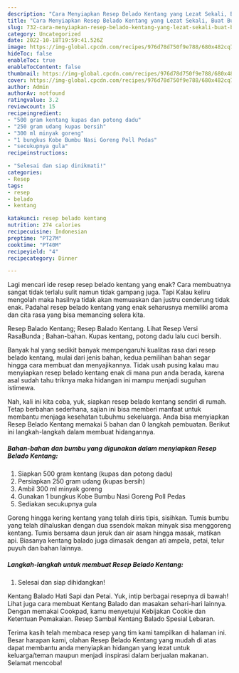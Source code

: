 ```yaml
---
description: "Cara Menyiapkan Resep Belado Kentang yang Lezat Sekali, Buat Buka Puasa}"
title: "Cara Menyiapkan Resep Belado Kentang yang Lezat Sekali, Buat Buka Puasa}"
slug: 732-cara-menyiapkan-resep-belado-kentang-yang-lezat-sekali-buat-buka-puasa
category: Uncategorized
date: 2022-10-18T19:59:41.526Z
image: https://img-global.cpcdn.com/recipes/976d78d750f9e788/680x482cq70/resep-belado-kentang-foto-resep-utama.jpg
hideToc: false
enableToc: true
enableTocContent: false
thumbnail: https://img-global.cpcdn.com/recipes/976d78d750f9e788/680x482cq70/resep-belado-kentang-foto-resep-utama.jpg
cover: https://img-global.cpcdn.com/recipes/976d78d750f9e788/680x482cq70/resep-belado-kentang-foto-resep-utama.jpg
author: Admin
authorAv: notfound
ratingvalue: 3.2
reviewcount: 15
recipeingredient:
- "500 gram kentang kupas dan potong dadu"
- "250 gram udang kupas bersih"
- "300 ml minyak goreng"
- "1 bungkus Kobe Bumbu Nasi Goreng Poll Pedas"
- "secukupnya gula"
recipeinstructions:

- "Selesai dan siap dinikmati!"
categories:
- Resep
tags:
- resep
- belado
- kentang

katakunci: resep belado kentang 
nutrition: 274 calories
recipecuisine: Indonesian
preptime: "PT27M"
cooktime: "PT40M"
recipeyield: "4"
recipecategory: Dinner

---
```



Lagi mencari ide resep resep belado kentang yang enak? Cara membuatnya sangat tidak terlalu sulit namun tidak gampang juga. Tapi Kalau keliru mengolah maka hasilnya tidak akan memuaskan dan justru cenderung tidak enak. Padahal resep belado kentang yang enak seharusnya memiliki aroma dan cita rasa yang bisa memancing selera kita.


Resep Balado Kentang; Resep Balado Kentang. Lihat Resep Versi RasaBunda ; Bahan-bahan. Kupas kentang, potong dadu lalu cuci bersih.

Banyak hal yang sedikit banyak mempengaruhi kualitas rasa dari resep belado kentang, mulai dari jenis bahan, kedua pemilihan bahan segar hingga cara membuat dan menyajikannya. Tidak usah pusing kalau mau menyiapkan resep belado kentang enak di mana pun anda berada, karena asal sudah tahu triknya maka hidangan ini mampu menjadi suguhan istimewa.


Nah, kali ini kita coba, yuk, siapkan resep belado kentang sendiri di rumah. Tetap berbahan sederhana, sajian ini bisa memberi manfaat untuk membantu menjaga kesehatan tubuhmu sekeluarga. Anda bisa menyiapkan Resep Belado Kentang memakai 5 bahan dan 0 langkah pembuatan. Berikut ini langkah-langkah dalam membuat hidangannya.

<!--inarticleads1-->

##### Bahan-bahan dan bumbu yang digunakan dalam menyiapkan Resep Belado Kentang:

1. Siapkan 500 gram kentang (kupas dan potong dadu)
1. Persiapkan 250 gram udang (kupas bersih)
1. Ambil 300 ml minyak goreng
1. Gunakan 1 bungkus Kobe Bumbu Nasi Goreng Poll Pedas
1. Sediakan secukupnya gula


Goreng hingga kering kentang yang telah diiris tipis, sisihkan. Tumis bumbu yang telah dihaluskan dengan dua ssendok makan minyak sisa menggoreng kentang. Tumis bersama daun jeruk dan air asam hingga masak, matikan api. Biasanya kentang balado juga dimasak dengan ati ampela, petai, telur puyuh dan bahan lainnya. 

<!--inarticleads2-->

##### Langkah-langkah untuk membuat Resep Belado Kentang:


1. Selesai dan siap dihidangkan!

Kentang Balado Hati Sapi dan Petai. Yuk, intip berbagai resepnya di bawah! Lihat juga cara membuat Kentang Balado dan masakan sehari-hari lainnya. Dengan memakai Cookpad, kamu menyetujui Kebijakan Cookie dan Ketentuan Pemakaian. Resep Sambal Kentang Balado Spesial Lebaran. 

Terima kasih telah membaca resep yang tim kami tampilkan di halaman ini. Besar harapan kami, olahan Resep Belado Kentang yang mudah di atas dapat membantu anda menyiapkan hidangan yang lezat untuk keluarga/teman maupun menjadi inspirasi dalam berjualan makanan. Selamat mencoba!
